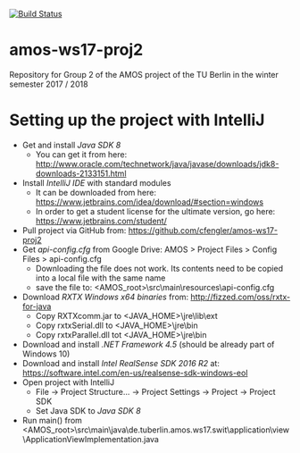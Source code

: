 [![Build Status](https://travis-ci.org/cfengler/amos-ws17-proj2.svg?=branch=master)](https://travis-ci.org/cfengler/amos-ws17-proj2)
# amos-ws17-proj2

Repository for Group 2 of the AMOS project of the TU Berlin in the winter semester 2017 / 2018

# Setting up the project with IntelliJ
- Get and install *Java SDK 8*
  - You can get it from here: http://www.oracle.com/technetwork/java/javase/downloads/jdk8-downloads-2133151.html
- Install *IntelliJ IDE* with standard modules
  - It can be downloaded from here: https://www.jetbrains.com/idea/download/#section=windows
  - In order to get a student license for the ultimate version, go here: https://www.jetbrains.com/student/
- Pull project via GitHub from: https://github.com/cfengler/amos-ws17-proj2
- Get *api-config.cfg* from Google Drive: AMOS > Project Files > Config Files > api-config.cfg
  - Downloading the file does not work. Its contents need to be copied into a local file with the same name
  - save the file to: <AMOS_root>\src\main\resources\api-config.cfg
- Download *RXTX Windows x64 binaries* from: http://fizzed.com/oss/rxtx-for-java
  - Copy RXTXcomm.jar to <JAVA_HOME>\jre\lib\ext
  - Copy rxtxSerial.dll to <JAVA_HOME>\jre\bin
  - Copy rxtxParallel.dll tot <JAVA_HOME>\jre\bin
- Download and install *.NET Framework 4.5* (should be already part of Windows 10)
- Download and install *Intel RealSense SDK 2016 R2* at: https://software.intel.com/en-us/realsense-sdk-windows-eol
- Open project with IntelliJ
  - File -> Project Structure... -> Project Settings -> Project -> Project SDK
  - Set Java SDK to *Java SDK 8*
- Run main() from <AMOS_root>\src\main\java\de.tuberlin.amos.ws17.swit\application\view\ApplicationViewImplementation.java
